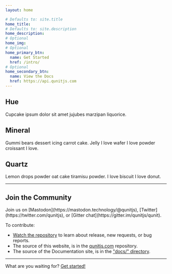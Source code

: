 ```yaml
---
layout: home

# Defaults to: site.title
home_title:
# Defaults to: site.description
home_description:
# Optional
home_img:
# Optional
home_primary_btn:
  name: Get Started
  href: /intro/
# Optional
home_secondary_btn:
  name: View the Docs
  href: https://api.qunitjs.com
---
```


<section class="grid grid--small home-highlights">
  <div>
    <h2>Hue</h2>
    <p>Cupcake ipsum dolor sit amet jujubes marzipan liquorice.</p>
  </div>

  <div>
    <h2>Mineral</h2>
    <p>Gummi bears dessert icing carrot cake. Jelly I love wafer I love powder croissant I love.</p>
  </div>

  <div>
    <h2>Quartz</h2>
    <p>Lemon drops powder oat cake tiramisu powder. I love biscuit I love donut.</p>
  </div>
</section>

---

## Join the Community

<p class="lead lead--center" markdown="1">Join us on [Mastodon](https://mastodon.technology/@qunitjs), [Twitter](https://twitter.com/qunitjs), or [Gitter chat](https://gitter.im/qunitjs/qunit).</p>

To contribute:

* [Watch the repository](https://github.com/qunitjs/qunit) to learn about release, new requests, or bug reports.
* The source of this website, is in the [qunitjs.com](https://github.com/qunitjs/qunitjs.com) repository.
* The source of the Documentation site, is in the ["docs/" directory](https://github.com/qunitjs/qunit/tree/master/docs).

---

<p class="cta">What are you waiting for? <a href="{% link intro.md %}" class="button">Get started!</a></p>
